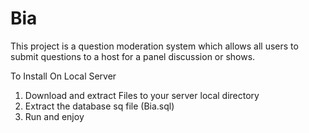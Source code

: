 # Bia
This project is a question moderation system which allows all users to submit questions to a host for a panel discussion or shows.


To Install On Local Server
1. Download and extract Files to your server local directory
2. Extract the database sq file (Bia.sql)
3. Run and enjoy
